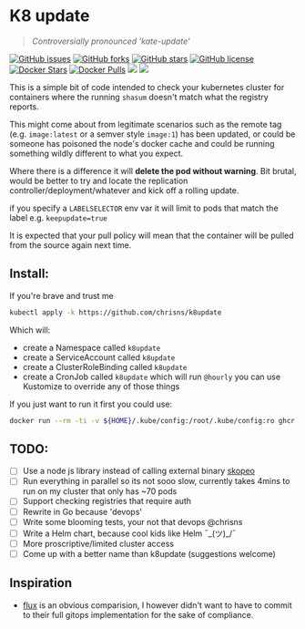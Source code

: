 # K8 update

> _Controversially pronounced 'kate-update'_

[![GitHub issues](https://img.shields.io/github/issues/chrisns/k8update.svg)](https://github.com/chrisns/k8update/issues)
[![GitHub forks](https://img.shields.io/github/forks/chrisns/k8update.svg)](https://github.com/chrisns/k8update/network)
[![GitHub stars](https://img.shields.io/github/stars/chrisns/k8update.svg)](https://github.com/chrisns/k8update/stargazers)
[![GitHub license](https://img.shields.io/badge/license-MIT-blue.svg)](https://raw.githubusercontent.com/chrisns/k8update/master/LICENSE)
[![Docker Stars](https://img.shields.io/docker/stars/chrisns/k8update.svg)](https://hub.docker.com/r/chrisns/k8update)
[![Docker Pulls](https://img.shields.io/docker/pulls/chrisns/k8update.svg)](https://hub.docker.com/r/chrisns/k8update)
[![](https://images.microbadger.com/badges/image/chrisns/k8update.svg)](https://microbadger.com/images/chrisns/k8update)
[![](https://images.microbadger.com/badges/version/chrisns/k8update.svg)](https://microbadger.com/images/chrisns/k8update)

This is a simple bit of code intended to check your kubernetes cluster for containers where the running `shasum` doesn't match what the registry reports.

This might come about from legitimate scenarios such as the remote tag (e.g. `image:latest` or a semver style `image:1`) has been updated, or could be someone has poisoned the node's docker cache and could be running something wildly different to what you expect.

Where there is a difference it will **delete the pod without warning**. Bit brutal, would be better to try and locate the replication controller/deployment/whatever and kick off a rolling update.

if you specify a `LABELSELECTOR` env var it will limit to pods that match the label e.g. `keepupdate=true`

It is expected that your pull policy will mean that the container will be pulled from the source again next time.

## Install:

If you're brave and trust me

```bash
kubectl apply -k https://github.com/chrisns/k8update
```

Which will:

- create a Namespace called `k8update`
- create a ServiceAccount called `k8update`
- create a ClusterRoleBinding called `k8update`
- create a CronJob called `k8update` which will run `@hourly` you can use Kustomize to override any of those things

If you just want to run it first you could use:

```bash
docker run --rm -ti -v ${HOME}/.kube/config:/root/.kube/config:ro ghcr.io/chrisns/k8update:latest
```

## TODO:

- [ ] Use a node js library instead of calling external binary [skopeo](https://github.com/containers/skopeo)
- [ ] Run everything in parallel so its not sooo slow, currently takes 4mins to run on my cluster that only has ~70 pods
- [ ] Support checking registries that require auth
- [ ] Rewrite in Go because 'devops'
- [ ] Write some blooming tests, your not that devops @chrisns
- [ ] Write a Helm chart, because cool kids like Helm ¯\_(ツ)\_/¯
- [ ] More proscriptive/limited cluster access
- [ ] Come up with a better name than k8update (suggestions welcome)

## Inspiration

- [flux](https://github.com/weaveworks/flux) is an obvious comparision, I however didn't want to have to commit to their full gitops implementation for the sake of compliance.
